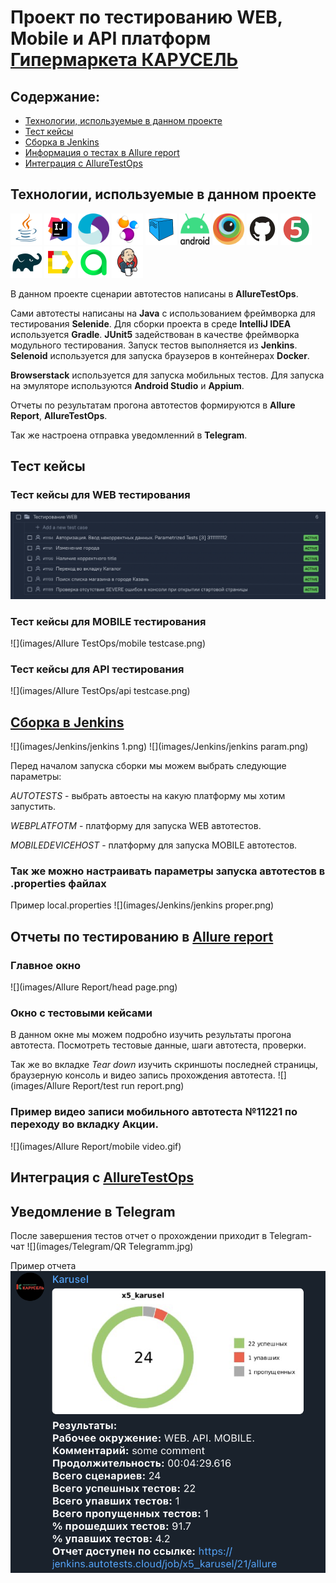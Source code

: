 # Проект по тестированию WEB, Mobile и API платформ [Гипермаркета КАРУСЕЛЬ](https://karusel.ru/)

## Содержание:

* [Технологии, используемые в данном проекте](https://github.com/SvetlanaVaskevich/qa_guru_diplom#%D1%82%D0%B5%D1%85%D0%BD%D0%BE%D0%BB%D0%BE%D0%B3%D0%B8%D0%B8-%D0%B8%D1%81%D0%BF%D0%BE%D0%BB%D1%8C%D0%B7%D1%83%D0%B5%D0%BC%D1%8B%D0%B5-%D0%B2-%D0%B4%D0%B0%D0%BD%D0%BD%D0%BE%D0%BC-%D0%BF%D1%80%D0%BE%D0%B5%D0%BA%D1%82%D0%B5)
* [Тест кейсы](https://github.com/SvetlanaVaskevich/qa_guru_diplom#%D1%82%D0%B5%D1%81%D1%82-%D0%BA%D0%B5%D0%B9%D1%81%D1%8B)
* [Сборка в Jenkins](https://github.com/SvetlanaVaskevich/qa_guru_diplom#%D1%81%D0%B1%D0%BE%D1%80%D0%BA%D0%B0-%D0%B2-jenkins)
* [Информация о тестах в Allure report]()
* [Интеграция с AllureTestOps]()

## Технологии, используемые в данном проекте

[<img alt="Java" height="50" src="https://raw.githubusercontent.com/SvetlanaVaskevich/qa_guru_diplom/main/images/logo/Java.svg" width="50"/>](https://www.java.com/)
[<img alt="IDEA" height="50" src="https://raw.githubusercontent.com/SvetlanaVaskevich/qa_guru_diplom/main/images/logo/Idea.svg" width="50"/>](https://www.jetbrains.com/idea/)
[<img alt="Appium" height="50" src="https://raw.githubusercontent.com/SvetlanaVaskevich/qa_guru_diplom/main/images/logo/Appium.svg" width="50"/>](https://appium.io/)
[<img alt="Selenide" height="50" src="https://raw.githubusercontent.com/SvetlanaVaskevich/qa_guru_diplom/main/images/logo/Selenide.svg" width="50"/>](https://ru.selenide.org/)
[<img alt="Selenoid" height="50" src="https://raw.githubusercontent.com/SvetlanaVaskevich/qa_guru_diplom/main/images/logo/Selenoid.svg" width="50"/>](https://aerokube.com/selenoid/latest/)
[<img alt="Android" height="50" src="https://raw.githubusercontent.com/SvetlanaVaskevich/qa_guru_diplom/main/images/logo/Android.svg" width="50"/>](https://developer.android.com/studio)
[<img alt="Browserstack" height="50" src="https://raw.githubusercontent.com/SvetlanaVaskevich/qa_guru_diplom/main/images/logo/Browserstack.svg" width="50"/>](https://www.browserstack.com/)
[<img alt="Github" height="50" src="https://raw.githubusercontent.com/SvetlanaVaskevich/qa_guru_diplom/main/images/logo/GitHub.svg" width="50"/>](https://github.com/)
[<img alt="JUnit 5" height="50" src="https://raw.githubusercontent.com/SvetlanaVaskevich/qa_guru_diplom/main/images/logo/Junit5.svg" width="50"/>](https://junit.org/junit5/)
[<img alt="Gradle" height="50" src="https://raw.githubusercontent.com/SvetlanaVaskevich/qa_guru_diplom/main/images/logo/Gradle.svg" width="50"/>](https://gradle.org/)
[<img alt="Allure" height="50" src="https://raw.githubusercontent.com/SvetlanaVaskevich/qa_guru_diplom/main/images/logo/Allure.svg" width="50"/>](https://github.com/allure-framework/allure2)
[<img alt="Allure_EE" height="50" src="https://raw.githubusercontent.com/SvetlanaVaskevich/qa_guru_diplom/main/images/logo/Allure_EE.svg" width="50"/>](https://qameta.io/)
[<img alt="Jenkins" height="50" src="https://raw.githubusercontent.com/SvetlanaVaskevich/qa_guru_diplom/main/images/logo/Jenkins.svg" width="50"/>](https://www.jenkins.io/)

В данном проекте сценарии автотестов написаны в **AllureTestOps**.

Сами автотесты написаны на **Java** с использованием фреймворка для тестирования **Selenide**. Для сборки проекта в среде **IntelliJ IDEA** используется **Gradle**. **JUnit5** задействован в качестве фреймворка модульного тестирования. Запуск тестов выполняется из **Jenkins**. **Selenoid** используется для запуска браузеров в контейнерах **Docker**.

**Browserstack** используется для запуска мобильных тестов. Для запуска на эмуляторе используются **Android Studio** и **Appium**. 

Отчеты по результатам прогона автотестов формируются в **Allure Report**, **AllureTestOps**.

Так же настроена отправка уведомленний в **Telegram**.

## Тест кейсы

### Тест кейсы для WEB тестирования
![](https://github.com/Zyryanovvm/x5_karusel/blob/5f537e249eaf81c3818c15ffdea52940375a84ac/images/Allure%20TestOps/web%20testcase.png)
### Тест кейсы для MOBILE тестирования
![](images/Allure TestOps/mobile testcase.png)
### Тест кейсы для API тестирования
![](images/Allure TestOps/api testcase.png)

## [Сборка в Jenkins](https://jenkins.autotests.cloud/job/x5_karusel/)
![](images/Jenkins/jenkins 1.png)
![](images/Jenkins/jenkins param.png)

Перед началом запуска сборки мы можем выбрать следующие параметры:

_AUTOTESTS_ - выбрать автоесты на какую платформу мы хотим запустить.

_WEBPLATFOTM_ - платформу для запуска WEB автотестов.

_MOBILEDEVICEHOST_ - платформу для запуска MOBILE автотестов.

### Так же можно настраивать параметры запуска автотестов в .properties файлах
Пример local.properties
![](images/Jenkins/jenkins proper.png)

## Отчеты по тестированию в [Allure report](https://jenkins.autotests.cloud/job/x5_karusel/21/allure/)

### Главное окно

![](images/Allure Report/head page.png)

### Окно с тестовыми кейсами
В данном окне мы можем подробно изучить результаты прогона автотеста. Посмотреть тестовые данные, шаги автотеста, проверки.

Так же во вкладке _Tear down_ изучить скриншоты последней страницы, браузерную консоль и видео запись прохождения автотеста.
![](images/Allure Report/test run report.png)

### Пример видео записи мобильного автотеста №11221 по переходу во вкладку Акции.
![](images/Allure Report/mobile video.gif)
## Интеграция с [AllureTestOps](https://allure.autotests.cloud/project/1252/test-cases?treeId=0)

## Уведомление в Telegram

После завершения тестов отчет о прохождении приходит в Telegram-чат
![](images/Telegram/QR Telegramm.jpg)

Пример отчета
![](images/Telegram/report.png)

